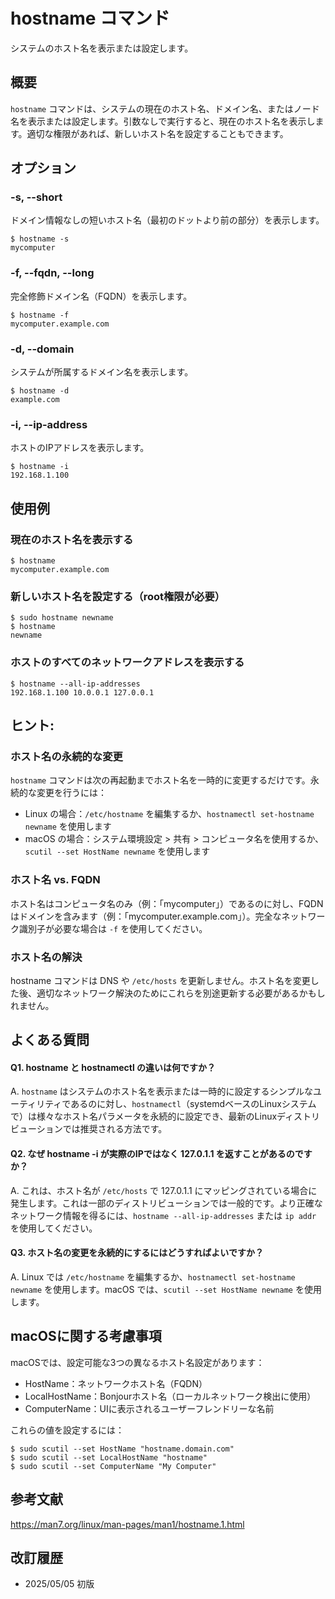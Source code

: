 # hostname コマンド

システムのホスト名を表示または設定します。

## 概要

`hostname` コマンドは、システムの現在のホスト名、ドメイン名、またはノード名を表示または設定します。引数なしで実行すると、現在のホスト名を表示します。適切な権限があれば、新しいホスト名を設定することもできます。

## オプション

### **-s, --short**

ドメイン情報なしの短いホスト名（最初のドットより前の部分）を表示します。

```console
$ hostname -s
mycomputer
```

### **-f, --fqdn, --long**

完全修飾ドメイン名（FQDN）を表示します。

```console
$ hostname -f
mycomputer.example.com
```

### **-d, --domain**

システムが所属するドメイン名を表示します。

```console
$ hostname -d
example.com
```

### **-i, --ip-address**

ホストのIPアドレスを表示します。

```console
$ hostname -i
192.168.1.100
```

## 使用例

### 現在のホスト名を表示する

```console
$ hostname
mycomputer.example.com
```

### 新しいホスト名を設定する（root権限が必要）

```console
$ sudo hostname newname
$ hostname
newname
```

### ホストのすべてのネットワークアドレスを表示する

```console
$ hostname --all-ip-addresses
192.168.1.100 10.0.0.1 127.0.0.1
```

## ヒント:

### ホスト名の永続的な変更

`hostname` コマンドは次の再起動までホスト名を一時的に変更するだけです。永続的な変更を行うには：
- Linux の場合：`/etc/hostname` を編集するか、`hostnamectl set-hostname newname` を使用します
- macOS の場合：システム環境設定 > 共有 > コンピュータ名を使用するか、`scutil --set HostName newname` を使用します

### ホスト名 vs. FQDN

ホスト名はコンピュータ名のみ（例：「mycomputer」）であるのに対し、FQDNはドメインを含みます（例：「mycomputer.example.com」）。完全なネットワーク識別子が必要な場合は `-f` を使用してください。

### ホスト名の解決

hostname コマンドは DNS や `/etc/hosts` を更新しません。ホスト名を変更した後、適切なネットワーク解決のためにこれらを別途更新する必要があるかもしれません。

## よくある質問

#### Q1. hostname と hostnamectl の違いは何ですか？
A. `hostname` はシステムのホスト名を表示または一時的に設定するシンプルなユーティリティであるのに対し、`hostnamectl`（systemdベースのLinuxシステムで）は様々なホスト名パラメータを永続的に設定でき、最新のLinuxディストリビューションでは推奨される方法です。

#### Q2. なぜ hostname -i が実際のIPではなく 127.0.1.1 を返すことがあるのですか？
A. これは、ホスト名が `/etc/hosts` で 127.0.1.1 にマッピングされている場合に発生します。これは一部のディストリビューションでは一般的です。より正確なネットワーク情報を得るには、`hostname --all-ip-addresses` または `ip addr` を使用してください。

#### Q3. ホスト名の変更を永続的にするにはどうすればよいですか？
A. Linux では `/etc/hostname` を編集するか、`hostnamectl set-hostname newname` を使用します。macOS では、`scutil --set HostName newname` を使用します。

## macOSに関する考慮事項

macOSでは、設定可能な3つの異なるホスト名設定があります：

- HostName：ネットワークホスト名（FQDN）
- LocalHostName：Bonjourホスト名（ローカルネットワーク検出に使用）
- ComputerName：UIに表示されるユーザーフレンドリーな名前

これらの値を設定するには：

```console
$ sudo scutil --set HostName "hostname.domain.com"
$ sudo scutil --set LocalHostName "hostname"
$ sudo scutil --set ComputerName "My Computer"
```

## 参考文献

https://man7.org/linux/man-pages/man1/hostname.1.html

## 改訂履歴

- 2025/05/05 初版